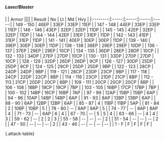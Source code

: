 ##### Laser/Blaster

|      |   Armor   ||||
|   Result   |   No   |   Lt   |   Md   |   Hvy   |
|:--------:|:-----:|:-----:|:-----:|:-----:|
| 149 - 150 | 46EP | 33EP | 33EP | 11EP |
| 147 - 148 | 44EP | 33EP | 33EP | 11EP |
| 146 - 146 | 43EP | 32EP | 32EP | 11DP |
| 145 - 145 | 42EP | 32EP | 32EP | 11DP |
| 144 - 144 | 42EP | 31EP | 31EP | 11DP |
| 142 - 143 | 41EP | 31EP | 31EP | 11DP |
| 141 - 141 | 40EP | 30EP | 30EP | 11DP |
| 139 - 140 | 39EP | 30EP | 30EP | 11DP |
| 138 - 138 | 38EP | 29EP | 29EP | 10DP |
| 136 - 137 | 37EP | 29EP | 29EP | 10CP |
| 134 - 135 | 36DP | 28EP | 28DP | 10CP |
| 132 - 133 | 34DP | 27EP | 27DP | 10CP |
| 130 - 131 | 33DP | 27DP | 27DP | 10CP |
| 128 - 129 | 32DP | 26DP | 26DP | 9CP |
| 126 - 127 | 30DP | 25DP | 25DP | 9CP |
| 124 - 125 | 29CP | 25DP | 25DP | 9BP |
| 122 - 123 | 28CP | 24DP | 24DP | 9BP |
| 119 - 121 | 26CP | 23DP | 23CP | 9BP |
| 117 - 118 | 24CP | 22DP | 22CP | 8BP |
| 114 - 116 | 23CP | 21DP | 21CP | 8BP |
| 112 - 113 | 21CP | 20DP | 20CP | 8BP |
| 109 - 111 | 20CP | 20CP | 20CP | 8BP |
| 106 - 108 | 18BP | 19CP | 19CP | 7BP |
| 103 - 105 | 16BP | 17CP | 17BP | 7BP |
| 100 - 102 | 14BP | 16CP | 16BP | 7AP |
| 97 - 99 | 12AP | 15BP | 15BP | 6AP |
| 94 - 96 | 10AP | 14BP | 14BP | 6AP |
| 91 - 93 | 8AP | 13BP | 13BP | 6AP |
| 88 - 90 | 6AP | 12BP | 12BP | 6AP |
| 85 - 87 | 4 | 11BP | 11BP | 5AP |
| 81 - 84 | 2 | 10BP | 10BP | 5 |
| 78 - 80 | --  | 9AP | 9AP | 5 |
| 74 - 77 | --  | 8AP | 8AP | 4 |
| 71 - 73 | --  | 6AP | 6 | 4 |
| 67 - 70 | --  | 5 | 5 | 4 |
| 63 - 66 | --  | 4 | 4 | 3 |
| 59 - 62 | --  | 2 | 2 | 3 |
| 55 - 58 | --  | --  | --  | 2 |
| 51 - 54 | --  | --  | --  | 2 |
| 47 - 50 | --  | --  | --  | 2 |
| 43 - 46 | --  | --  | --  | --  |
| 1 - F | F | F | F | F |

{.attack-table}
